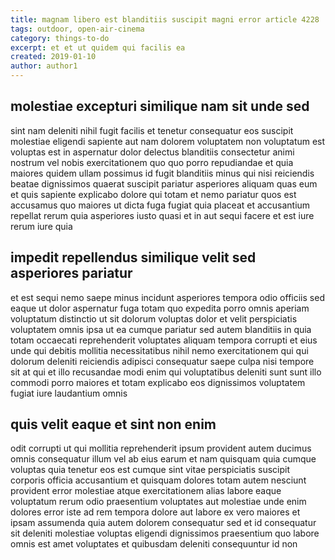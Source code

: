 ```yaml
---
title: magnam libero est blanditiis suscipit magni error article 4228
tags: outdoor, open-air-cinema
category: things-to-do
excerpt: et et ut quidem qui facilis ea
created: 2019-01-10
author: author1
---
```


## molestiae excepturi similique nam sit unde sed

sint nam deleniti nihil fugit facilis et tenetur consequatur eos suscipit molestiae eligendi sapiente aut nam dolorem voluptatem non voluptatum est voluptas est in aspernatur dolor delectus blanditiis consectetur animi nostrum vel nobis exercitationem quo quo porro repudiandae et quia maiores quidem ullam possimus id fugit blanditiis minus qui nisi reiciendis beatae dignissimos quaerat suscipit pariatur asperiores aliquam quas eum et quis sapiente explicabo dolore qui totam et nemo pariatur quos est accusamus quo maiores ut dicta fuga fugiat quia placeat et accusantium repellat rerum quia asperiores iusto quasi et in aut sequi facere et est iure rerum iure quia

## impedit repellendus similique velit sed asperiores pariatur

et est sequi nemo saepe minus incidunt asperiores tempora odio officiis sed eaque ut dolor aspernatur fuga totam quo expedita porro omnis aperiam voluptatum distinctio ut sit dolorum voluptas dolor et velit perspiciatis voluptatem omnis ipsa ut ea cumque pariatur sed autem blanditiis in quia totam occaecati reprehenderit voluptates aliquam tempora corrupti et eius unde qui debitis mollitia necessitatibus nihil nemo exercitationem qui qui dolorum deleniti reiciendis adipisci consequatur saepe culpa nisi tempore sit at qui et illo recusandae modi enim qui voluptatibus deleniti sunt sunt illo commodi porro maiores et totam explicabo eos dignissimos voluptatem fugiat iure laudantium omnis

## quis velit eaque et sint non enim

odit corrupti ut qui mollitia reprehenderit ipsum provident autem ducimus omnis consequatur illum vel ab eius earum et nam quisquam quia cumque voluptas quia tenetur eos est cumque sint vitae perspiciatis suscipit corporis officia accusantium et quisquam dolores totam autem nesciunt provident error molestiae atque exercitationem alias labore eaque voluptatum rerum odio praesentium voluptates aut molestiae unde enim dolores error iste ad rem tempora dolore aut labore ex vero maiores et ipsam assumenda quia autem dolorem consequatur sed et id consequatur sit deleniti molestiae voluptas eligendi dignissimos praesentium quo labore omnis est amet voluptates et quibusdam deleniti consequuntur id non
